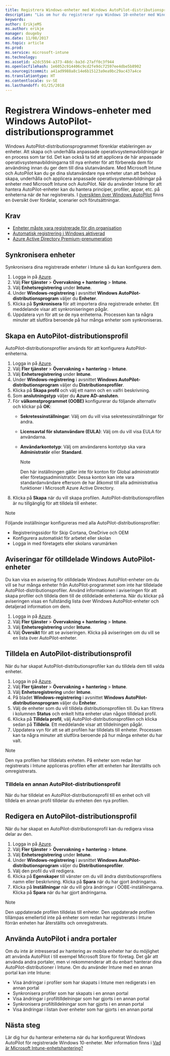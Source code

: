 ```yaml
---
title: Registrera Windows-enheter med Windows AutoPilot-distributionsprogrammet
description: "Läs om hur du registrerar nya Windows 10-enheter med Windows AutoPilot-distributionsprogrammet."
keywords: 
author: ErikjeMS
ms.author: erikje
manager: dougeby
ms.date: 11/08/2017
ms.topic: article
ms.prod: 
ms.service: microsoft-intune
ms.technology: 
ms.assetid: a2dc5594-a373-48dc-ba3d-27aff0c3f944
ms.openlocfilehash: 1e6052c914406c9cd2fe9dc72597ee4dbe5b8902
ms.sourcegitcommit: a41ad9988a8c14e6b15123a9ea9bc29ac437a4ce
ms.translationtype: HT
ms.contentlocale: sv-SE
ms.lasthandoff: 01/25/2018
---
```

# <a name="enroll-windows-devices-using-windows-autopilot-deployment-program"></a>Registrera Windows-enheter med Windows AutoPilot-distributionsprogrammet
Windows AutoPilot-distributionsprogrammet förenklar etableringen av enheter. Att skapa och underhålla anpassade operativsystemavbildningar är en process som tar tid. Det kan också ta tid att applicera de här anpassade operativsystemavbildningarna till nya enheter för att förbereda dem för användning innan du ger dem till dina slutanvändare. Med Microsoft Intune och AutoPilot kan du ge dina slutanvändare nya enheter utan att behöva skapa, underhålla och applicera anpassade operativsystemavbildningar på enheter med Microsoft Intune och AutoPilot. När du använder Intune för att hantera AutoPilot-enheter kan du hantera principer, profiler, appar, etc. på enheterna när de har registrerats. I [översikten över Windows AutoPilot](https://docs.microsoft.com/windows/deployment/windows-10-auto-pilot) finns en översikt över fördelar, scenarier och förutsättningar.

## <a name="prerequisites"></a>Krav
- [Enheter måste vara registrerade för din organisation](https://docs.microsoft.com/en-us/windows/deployment/windows-autopilot/windows-10-autopilot#device-registration-and-oobe-customization)
- [Automatisk registrering i Windows aktiverad](https://docs.microsoft.com/intune-classic/deploy-use/set-up-windows-device-management-with-microsoft-intune#enable-windows-10-automatic-enrollment)
- [Azure Active Directory Premium-prenumeration](https://docs.microsoft.com/azure/active-directory/active-directory-get-started-premium) <!--&#40;[trial subscription](http://go.microsoft.com/fwlink/?LinkID=816845)&#41;-->

## <a name="synchronize-devices"></a>Synkronisera enheter
Synkronisera dina registrerade enheter i Intune så du kan konfigurera dem.

1. Logga in på [Azure](https://portal.azure.com/).
2. Välj **Fler tjänster** > **Övervakning + hantering** > **Intune**.
3. Välj **Enhetsregistrering** under **Intune**.
4. Under **Windows-registrering** i avsnittet **Windows AutoPilot-distributionsprogram** väljer du **Enheter**.
5. Klicka på **Synkronisera** för att importera dina registrerade enheter. Ett meddelande visar att synkroniseringen pågår.
6. Uppdatera vyn för att se de nya enheterna. Processen kan ta några minuter att slutföra beroende på hur många enheter som synkroniseras.  

## <a name="create-an-autopilot-deployment-profile"></a>Skapa en AutoPilot-distributionsprofil
AutoPilot-distributionsprofiler används för att konfigurera AutoPilot-enheterna.
1. Logga in på [Azure](https://portal.azure.com/). 
2. Välj **Fler tjänster** > **Övervakning + hantering** > **Intune**.
3. Välj **Enhetsregistrering** under **Intune**.
4. Under **Windows-registrering** i avsnittet **Windows AutoPilot-distributionsprogram** väljer du **Distributionsprofiler**.
5. Klicka på **Skapa profil** och välj ett namn och en valfri beskrivning. 
6. Som **anslutningstyp** väljer du **Azure AD-ansluten**.
7. För **välkomstprogrammet (OOBE)** konfigurerar du följande alternativ och klickar på **OK**: 
   - **Sekretessinställningar**: Välj om du vill visa sekretessinställningar för andra. 
   - **Licensavtal för slutanvändare (EULA)**: Välj om du vill visa EULA för användarna.
   - **Användarkontotyp**: Välj om användarens kontotyp ska vara **Administratör** eller **Standard**.

     > [!Note]    
     > Den här inställningen gäller inte för konton för Global administratör eller företagsadministratör. Dessa konton kan inte vara standardanvändare eftersom de har åtkomst till alla administrativa funktioner i Microsoft Azure Active Directory.
8. Klicka på **Skapa** när du vill skapa profilen. AutoPilot-distributionsprofilen är nu tillgänglig för att tilldela till enheter.
     
> [!Note]    
> Följande inställningar konfigureras med alla AutoPilot-distributionsprofiler:
> - Registreringssidor för Skip Cortana, OneDrive och OEM
> - Konfigurera automatiskt för arbetet eller skolan
> - Logga in med företagets eller skolans varumärken    

## <a name="alerts-for-windows-autopilot-unassigned-devices-----163236---"></a>Aviseringar för otilldelade Windows AutoPilot-enheter <!-- 163236 -->
Du kan visa en avisering för otilldelade Windows AutoPilot-enheter om du vill se hur många enheter från AutoPilot-programmet som inte har tilldelade AutoPilot-distributionsprofiler. Använd informationen i aviseringen för att skapa profiler och tilldela dem till de otilldelade enheterna. När du klickar på aviseringen visas en fullständig lista över Windows AutoPilot-enheter och detaljerad information om dem. 
1. Logga in på [Azure](https://portal.azure.com/). 
2. Välj **Fler tjänster** > **Övervakning + hantering** > **Intune**.
3. Välj **Enhetsregistrering** under **Intune**.
4. Välj **Översikt** för att se aviseringen. Klicka på aviseringen om du vill se en lista över AutoPilot-enheter.  

## <a name="assign-an-autopilot-deployment-profile"></a>Tilldela en AutoPilot-distributionsprofil
När du har skapat AutoPilot-distributionsprofiler kan du tilldela dem till valda enheter.

1. Logga in på [Azure](https://portal.azure.com/). 
2. Välj **Fler tjänster** > **Övervakning + hantering** > **Intune**.
3. Välj **Enhetsregistrering** under **Intune**.
4. På bladet **Windows-registrering** i avsnittet **Windows AutoPilot-distributionsprogram** väljer du **Enheter**.
5. Välj de enheter som du vill tilldela distributionsprofilen till. Du kan filtrera i kolumnen **Status** och enkelt hitta enheter utan någon tilldelad profil. 
6. Klicka på **Tilldela profil**, välj AutoPilot-distributionsprofilen och klicka sedan på **Tilldela**. Ett meddelande visar att tilldelningen pågår.
7. Uppdatera vyn för att se att profilen har tilldelats till enheter. Processen kan ta några minuter att slutföra beroende på hur många enheter du har valt. 

> [!Note]
> Den nya profilen har tilldelats enheten. På enheter som redan har registrerats i Intune appliceras profilen efter att enheten har återställts och omregistrerats.

### <a name="assign-a-different-autopilot-deployment-profile"></a>Tilldela en annan AutoPilot-distributionsprofil
När du har tilldelat en AutoPilot-distributionsprofil till en enhet och vill tilldela en annan profil tilldelar du enheten den nya profilen.  

## <a name="edit-an-autopilot-deployment-profile"></a>Redigera en AutoPilot-distributionsprofil 
När du har skapat en AutoPilot-distributionsprofil kan du redigera vissa delar av den.   
1. Logga in på [Azure](https://portal.azure.com/). 
2. Välj **Fler tjänster** > **Övervakning + hantering** > **Intune**.
3. Välj **Enhetsregistrering** under **Intune**.
4. Under **Windows-registrering** i avsnittet **Windows AutoPilot-distributionsprogram** väljer du **Distributionsprofiler**. 
5. Välj den profil du vill redigera. 
6. Klicka på **Egenskaper** till vänster om du vill ändra distributionsprofilens namn eller beskrivning. Klicka på **Spara** när du har gjort ändringarna. 
7. Klicka på **Inställningar** när du vill göra ändringar i OOBE-inställningarna. Klicka på **Spara** när du har gjort ändringarna. 

> [!NOTE]
> Den uppdaterade profilen tilldelas till enheter. Den uppdaterade profilen tillämpas emellertid inte på enheter som redan har registrerats i Intune förrän enheten har återställts och omregistrerats. 

## <a name="using-autopilot-in-other-portals"></a>Använda AutoPilot i andra portaler
Om du inte är intresserad av hantering av mobila enheter har du möjlighet att använda AutoPilot i till exempel Microsoft Store för företag. Det går att använda andra portaler, men vi rekommenderar att du enbart hanterar dina AutoPilot-distributioner i Intune. Om du använder Intune med en annan portal kan inte Intune:
- Visa ändringar i profiler som har skapats i Intune men redigerats i en annan portal
- Synkronisera profiler som har skapats i en annan portal
- Visa ändringar i profiltilldelningar som har gjorts i en annan portal
- Synkronisera profiltilldelningar som har gjorts i en annan portal
- Visa ändringar i listan över enheter som har gjorts i en annan portal

## <a name="next-steps"></a>Nästa steg
Lär dig hur du hanterar enheterna när du har konfigurerat Windows AutoPilot för registrerade Windows 10-enheter. Mer information finns i [Vad är Microsoft Intune-enhetshantering?](https://docs.microsoft.com/intune/device-management)